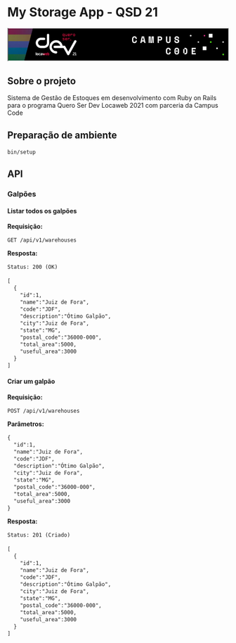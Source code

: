 # My Storage App - QSD 21
[<img src="/public/qsd2021.png"/>](/images/qsd2021.png)

## Sobre o projeto

Sistema de Gestão de Estoques em desenvolvimento com Ruby on Rails para o programa Quero Ser Dev Locaweb 2021 com parceria da Campus Code

## Preparação de ambiente

```bash
bin/setup
```
## API

### Galpões

#### Listar todos os galpões

**Requisição:**

```
GET /api/v1/warehouses
```

**Resposta:**

```
Status: 200 (OK)

[
  {
    "id":1,
    "name":"Juiz de Fora",
    "code":"JDF",
    "description":"Ótimo Galpão",
    "city":"Juiz de Fora",
    "state":"MG",
    "postal_code":"36000-000",
    "total_area":5000,
    "useful_area":3000
  }
]
```

#### Criar um galpão

**Requisição:**

```
POST /api/v1/warehouses
```

**Parâmetros:**

```
{
  "id":1,
  "name":"Juiz de Fora",
  "code":"JDF",
  "description":"Ótimo Galpão",
  "city":"Juiz de Fora",
  "state":"MG",
  "postal_code":"36000-000",
  "total_area":5000,
  "useful_area":3000
}
```

**Resposta:**

```
Status: 201 (Criado)

[
  {
    "id":1,
    "name":"Juiz de Fora",
    "code":"JDF",
    "description":"Ótimo Galpão",
    "city":"Juiz de Fora",
    "state":"MG",
    "postal_code":"36000-000",
    "total_area":5000,
    "useful_area":3000
  }
]